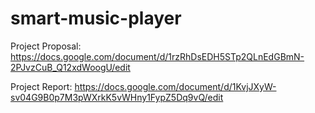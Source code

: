 # smart-music-player
Project Proposal:
https://docs.google.com/document/d/1rzRhDsEDH5STp2QLnEdGBmN-2PJvzCuB_Q12xdWoogU/edit

Project Report:
https://docs.google.com/document/d/1KvjJXyW-sv04G9B0p7M3pWXrkK5vWHny1FypZ5Dq9vQ/edit
